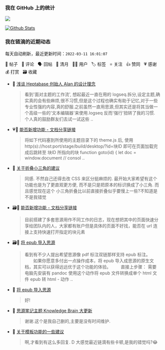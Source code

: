 ### 我在 GitHub 上的统计

<a title="Hits" target="_blank" href="https://github.com/Crowds21/Crowds21"><img src="https://hits.b3log.org/crowds21/crowds21.svg"></a>

[![Github Stats](https://github-readme-stats.vercel.app/api?username=crowds21&theme=tokyonight&show_icons=true)](https://github.com/crowds21)

<!--events start -->

### 我在链滴的近期动态

每天自动刷新，最近更新时间：`2022-03-11 16:01:07`

📝 帖子 &nbsp; 💬 评论 &nbsp; 🗣 回帖 &nbsp; 🌙 清月 &nbsp; 👨‍💻 用户 &nbsp; 🏷️ 标签 &nbsp; ⭐️ 关注 &nbsp; 👍 赞同 &nbsp; 💗 感谢 &nbsp; 💰 打赏 &nbsp; 🗃 收藏

* 💬 [浅谈 Heptabase 创始人 Alan 的设计理念](https://ld246.com/article/1646875416551/comment/1646920238977#comments)

  > 看到'面对主题的工作流', 想起最近一直在用的 logseq.拆分,设定主题,确实真的会有些麻烦,很不习惯,但是这个过程也确实有助于记忆,对于一些专业性强的内容,真的舒服.之前虽然一直用思源,但其实还是将其当做一个高级一些的'文本编辑器'来使用.logseq 反而'强行'扭转了我的习惯. 个人真的鼓励群友们去试一试这些 ..
* 💗💬 [能否新增功能 - 文档分享链接](https://ld246.com/article/1646624522162/comment/1646679118054#comments)

  > 将如下代码塞到所使用的主题目录下的 theme.js 后, 使用 http(s)://host:port/stage/build/desktop/?id=块ID 即可在页面加载完成后跳转至 块ID 所指向的块 function goto(id) { let doc = window.document // consol ..
* 💬 [关于折叠小三角的建议](https://ld246.com/article/1646573880126/comment/1646738841640#comments)

  > 同感. 不然自己还得去改 CSS 来区分挺麻烦的. 最开始大家希望有这个功能也是为了更直观更方便, 而不是只是把原本的标识换成了小三角. 而且感觉现在这个 小三角折叠比以前直接折叠似乎要慢上一些?不知道是不是我错觉
* 🗃📝 [能否新增功能 - 文档分享链接](https://ld246.com/article/1646624522162)

  > 目前搭建了多套思源用作不同工作的日志，现在想把其中的页面快速分享给团队内的人，大家都有账户但是具体的页面不好找，能否在 url 连接上支持快速打开指定的块元素
* 🗃📝 [将 epub 导入思源](https://ld246.com/article/1646710941331)

  > 看到有不少人提出希望思源像 pdf 标注双链那样支持 epub 标注。 　　如果你愿意多付出一点操作成本，将 epub 导入成思源的原生文档，其实可以获得远远优于这个功能的体验。 　　直接上步骤： 需要电脑先安装有 pandoc 使用这个动作将 epub 文件转换成单个 html 文件 epub 转 html - 动作 ..
* 💬 [将 epub 导入思源](https://ld246.com/article/1646710941331/comment/1646737942005#comments)

  > 好!
* 💬 [思源笔记主题 Knowledge Brain 大更新](https://ld246.com/article/1645888085089/comment/1646032663286#comments)

  > 谢谢.这个是我自己删的,主要是没有时间维护.
* 💬 [关于模板功能的一些建议](https://ld246.com/article/1626178395977/comment/1645582975088#comments)

  > 啊,才看到有这么多回复. D 大感觉最近链滴有些卡顿,是我的错觉吗?😂


<!--events end -->

